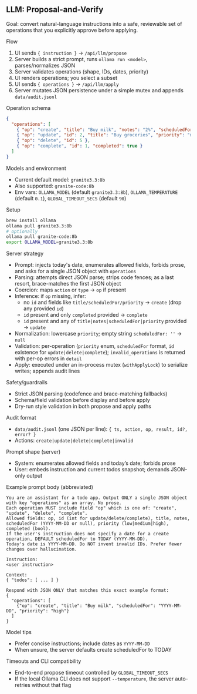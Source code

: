 ## LLM: Proposal-and-Verify

Goal: convert natural-language instructions into a safe, reviewable set of operations that you explicitly approve before applying.

Flow
1) UI sends `{ instruction }` → `/api/llm/propose`
2) Server builds a strict prompt, runs `ollama run <model>`, parses/normalizes JSON
3) Server validates operations (shape, IDs, dates, priority)
4) UI renders operations; you select a subset
5) UI sends `{ operations }` → `/api/llm/apply`
6) Server mutates JSON persistence under a simple mutex and appends `data/audit.jsonl`

Operation schema
```json
{
  "operations": [
    { "op": "create", "title": "Buy milk", "notes": "2%", "scheduledFor": "2025-08-12", "priority": "high" },
    { "op": "update", "id": 2, "title": "Buy groceries", "priority": "medium" },
    { "op": "delete", "id": 5 },
    { "op": "complete", "id": 1, "completed": true }
  ]
}
```

Models and environment
- Current default model: `granite3.3:8b`
- Also supported: `granite-code:8b`
- Env vars: `OLLAMA_MODEL` (default `granite3.3:8b`), `OLLAMA_TEMPERATURE` (default `0.1`), `GLOBAL_TIMEOUT_SECS` (default `90`)

Setup
```bash
brew install ollama
ollama pull granite3.3:8b
# optionally
ollama pull granite-code:8b
export OLLAMA_MODEL=granite3.3:8b
```

Server strategy
- Prompt: injects today's date, enumerates allowed fields, forbids prose, and asks for a single JSON object with `operations`
- Parsing: attempts direct JSON parse; strips code fences; as a last resort, brace-matches the first JSON object
- Coercion: maps `action` or `type` → `op` if present
- Inference: if `op` missing, infer:
  - no `id` and fields like `title/scheduledFor/priority` → `create` (drop any provided `id`)
  - `id` present and only `completed` provided → `complete`
  - `id` present and any of `title|notes|scheduledFor|priority` provided → `update`
- Normalization: lowercase `priority`; empty string `scheduledFor: ''` → `null`
- Validation: per-operation (`priority` enum, `scheduledFor` format, `id` existence for `update|delete|complete`); `invalid_operations` is returned with per-op errors in `detail`
- Apply: executed under an in-process mutex (`withApplyLock`) to serialize writes; appends audit lines

Safety/guardrails
- Strict JSON parsing (codefence and brace-matching fallbacks)
- Schema/field validation before display and before apply
- Dry-run style validation in both propose and apply paths

Audit format
- `data/audit.jsonl` (one JSON per line): `{ ts, action, op, result, id?, error? }`
- Actions: `create|update|delete|complete|invalid`

Prompt shape (server)
- System: enumerates allowed fields and today’s date; forbids prose
- User: embeds instruction and current todos snapshot; demands JSON-only output

Example prompt body (abbreviated)
```text
You are an assistant for a todo app. Output ONLY a single JSON object with key "operations" as an array. No prose.
Each operation MUST include field "op" which is one of: "create", "update", "delete", "complete".
Allowed fields: op, id (int for update/delete/complete), title, notes, scheduledFor (YYYY-MM-DD or null), priority (low|medium|high), completed (bool).
If the user's instruction does not specify a date for a create operation, DEFAULT scheduledFor to TODAY (YYYY-MM-DD).
Today's date is YYYY-MM-DD. Do NOT invent invalid IDs. Prefer fewer changes over hallucination.

Instruction:
<user instruction>

Context:
{ "todos": [ ... ] }

Respond with JSON ONLY that matches this exact example format:
{
  "operations": [
    {"op": "create", "title": "Buy milk", "scheduledFor": "YYYY-MM-DD", "priority": "high"}
  ]
}
```

Model tips
- Prefer concise instructions; include dates as `YYYY-MM-DD`
- When unsure, the server defaults create scheduledFor to TODAY

Timeouts and CLI compatibility
- End-to-end propose timeout controlled by `GLOBAL_TIMEOUT_SECS`
- If the local Ollama CLI does not support `--temperature`, the server auto-retries without that flag



